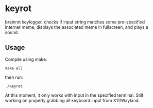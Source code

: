 # keyrot
brainrot keylogger. checks if input string matches some pre-specified internet meme, displays the associated meme in fullscreen, and plays a sound.

## Usage
Compile using make:

```shell
make all
```

then run:

```shell
./keyrot
```

At this moment, it only works with input in the specified terminal. Still working on properly grabbing all keyboard input from X11/Wayland.